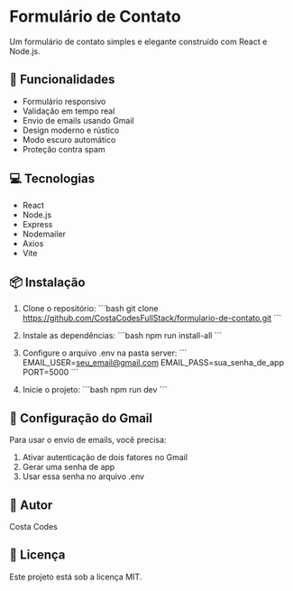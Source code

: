# Formulário de Contato

Um formulário de contato simples e elegante construído com React e Node.js.

## 🚀 Funcionalidades

- Formulário responsivo
- Validação em tempo real
- Envio de emails usando Gmail
- Design moderno e rústico
- Modo escuro automático
- Proteção contra spam

## 💻 Tecnologias

- React
- Node.js
- Express
- Nodemailer
- Axios
- Vite

## 📦 Instalação

1. Clone o repositório:
\`\`\`bash
git clone https://github.com/CostaCodesFullStack/formulario-de-contato.git
\`\`\`

2. Instale as dependências:
\`\`\`bash
npm run install-all
\`\`\`

3. Configure o arquivo .env na pasta server:
\`\`\`
EMAIL_USER=seu_email@gmail.com
EMAIL_PASS=sua_senha_de_app
PORT=5000
\`\`\`

4. Inicie o projeto:
\`\`\`bash
npm run dev
\`\`\`

## 🔧 Configuração do Gmail

Para usar o envio de emails, você precisa:
1. Ativar autenticação de dois fatores no Gmail
2. Gerar uma senha de app
3. Usar essa senha no arquivo .env

## 👤 Autor

Costa Codes

## 📝 Licença

Este projeto está sob a licença MIT.

